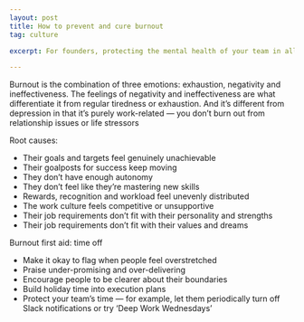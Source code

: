 ```yaml
---
layout: post
title: How to prevent and cure burnout
tag: culture

excerpt: For founders, protecting the mental health of your team in all of this is a very real responsibility.

---
```


Burnout is the combination of three emotions: exhaustion, negativity and ineffectiveness. The feelings of negativity and ineffectiveness are what differentiate it from regular tiredness or exhaustion. And it’s different from depression in that it’s purely work-related — you don’t burn out from relationship issues or life stressors

Root causes:

* Their goals and targets feel genuinely unachievable
* Their goalposts for success keep moving
* They don’t have enough autonomy
* They don’t feel like they’re mastering new skills
* Rewards, recognition and workload feel unevenly distributed
* The work culture feels competitive or unsupportive
* Their job requirements don’t fit with their personality and strengths
* Their job requirements don’t fit with their values and dreams

Burnout first aid: time off

* Make it okay to flag when people feel overstretched
* Praise under-promising and over-delivering
* Encourage people to be clearer about their boundaries
* Build holiday time into execution plans
* Protect your team’s time — for example, let them periodically turn off Slack notifications or try ‘Deep Work Wednesdays’
